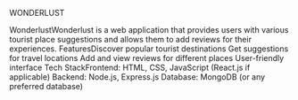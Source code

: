 WONDERLUST

WonderlustWonderlust is a web application that provides users with various tourist place suggestions and allows them to add reviews for their experiences.
FeaturesDiscover popular tourist destinations
Get suggestions for travel locations
Add and view reviews for different places
User-friendly interface
Tech StackFrontend: HTML, CSS, JavaScript (React.js if applicable)
Backend: Node.js, Express.js
Database: MongoDB (or any preferred database)
